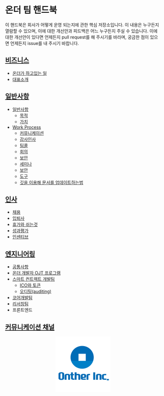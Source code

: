 # 온더 팀 핸드북
이 핸드북은 회사가 어떻게 운영 되는지에 관한 핵심 저장소입니다. 이 내용은 누구든지 열람할 수 있으며, 이에 대한 개선안과 피드백은 어느 누구든지 주실 수 있습니다. 이에 대한 개선안이 있다면 언제든지 pull request를 해 주시기를 바라며, 궁금한 점이 있으면 언제든지 issue를 내 주시기 바랍니다.

## [비즈니스](https://github.com/Onther-Tech/handbook/blob/master/Business/BUSINESS.md)
* [온더가 하고있는 일](https://github.com/Onther-Tech/handbook/blob/master/Business/BUSINESS.md#%EC%98%A8%EB%8D%94%EA%B0%80-%ED%95%98%EA%B3%A0%EC%9E%88%EB%8A%94-%EC%9D%BC)
* [대표소개](https://github.com/Onther-Tech/handbook/blob/master/Business/BUSINESS.md#%EB%8C%80%ED%91%9C%EC%86%8C%EA%B0%9C)

## [일반사항](https://github.com/Onther-Tech/handbook/blob/master/general/GENERAL.md#%EC%9D%BC%EB%B0%98%EC%82%AC%ED%95%AD)
  * [일반사항](./general/GENERAL.md#일반사항)
    * [목적](https://github.com/Onther-Tech/handbook/blob/master/general/GENERAL.md#%EB%AA%A9%EC%A0%81)
    * [가치](https://github.com/Onther-Tech/handbook/blob/master/general/GENERAL.md#%EA%B0%80%EC%B9%98)
  * [Work Process](https://github.com/Onther-Tech/handbook/blob/master/general/WorkProcess.md#work-process)
    * [커뮤니케이션](https://github.com/Onther-Tech/handbook/blob/master/general/WorkProcess.md#%EC%BB%A4%EB%AE%A4%EB%8B%88%EC%BC%80%EC%9D%B4%EC%85%98)
    * [감사인사](https://github.com/Onther-Tech/handbook/blob/master/general/WorkProcess.md#%EA%B0%90%EC%82%AC%EC%9D%B8%EC%82%AC)
    * [팀콜](https://github.com/Onther-Tech/handbook/blob/master/general/WorkProcess.md#%ED%8C%80%EC%BD%9C)
    * [회의](https://github.com/Onther-Tech/handbook/blob/master/general/WorkProcess.md#%ED%9A%8C%EC%9D%98)
    * [보안](https://github.com/Onther-Tech/handbook/blob/master/general/WorkProcess.md#%EB%B3%B4%EC%95%88)
    * [세미나](https://github.com/Onther-Tech/handbook/blob/master/general/WorkProcess.md#%EC%84%B8%EB%AF%B8%EB%82%98)
    * [보안](https://github.com/Onther-Tech/handbook/blob/master/general/WorkProcess.md#%EB%B3%B4%EC%95%88)
    * [도구](https://github.com/Onther-Tech/handbook/blob/master/general/WorkProcess.md#%EB%8F%84%EA%B5%AC)
    * [깃을 이용해 문서를 업데이트하는법](https://github.com/Onther-Tech/handbook/blob/master/general/GENERAL.md#%EA%B9%83%EC%9D%84-%EC%9D%B4%EC%9A%A9%ED%95%B4-%EB%AC%B8%EC%84%9C%EB%A5%BC-%EC%97%85%EB%8D%B0%EC%9D%B4%ED%8A%B8%ED%95%98%EB%8A%94%EB%B2%95)

## [인사](https://github.com/Onther-Tech/handbook/blob/master/HR/HUMAN.md#%EC%9D%B8%EC%82%AC)
  * [채용](https://github.com/Onther-Tech/handbook/blob/master/human/HUMAN.md#%EC%B1%84%EC%9A%A9)
  * [입퇴사](https://github.com/Onther-Tech/handbook/blob/master/human/HUMAN.md#%EC%9E%85%ED%87%B4%EC%82%AC)
  * [휴가와 쉬는것](https://github.com/Onther-Tech/handbook/blob/master/human/HUMAN.md#%ED%9C%B4%EA%B0%80%EC%99%80-%EC%89%AC%EB%8A%94%EA%B2%83)
  * [성과평가](https://github.com/Onther-Tech/handbook/blob/master/HR/HUMAN.md#%EC%84%B1%EA%B3%BC%ED%8F%89%EA%B0%80)
  * [인센티브](https://github.com/Onther-Tech/handbook/blob/master/human/HUMAN.md#%EC%9D%B8%EC%84%BC%ED%8B%B0%EB%B8%8C)
  <!-- * [공금사용](https://github.com/Onther-Tech/handbook/blob/master/human/HUMAN.md#%EA%B3%B5%EA%B8%88%EC%82%AC%EC%9A%A9) -->

## [엔지니어링](./engineering/ENGINEERING.md)
  * [공통사항](https://github.com/Onther-Tech/handbook/blob/master/engineering/ENGINEERING.md#%EA%B3%B5%ED%86%B5%EC%82%AC%ED%95%AD)
  * [온더 개발자 OJT 프로그램](https://github.com/Onther-Tech/handbook/blob/master/engineering/ENGINEERING.md#%EA%B0%9C%EB%B0%9C%EC%9E%90-ojt-%ED%94%84%EB%A1%9C%EA%B7%B8%EB%9E%A8)
  * [스마트 컨트렉트 개발팀](https://github.com/Onther-Tech/handbook/blob/master/engineering/ENGINEERING.md#%EC%8A%A4%EB%A7%88%ED%8A%B8-%EC%BB%A8%ED%8A%B8%EB%A0%89%ED%8A%B8-%EA%B0%9C%EB%B0%9C%ED%8C%80)
    * [ICO와 토큰](https://github.com/Onther-Tech/handbook/blob/master/engineering/ENGINEERING.md#ico%EC%99%80-%ED%86%A0%ED%81%B0)
    * [오디팅(auditing)](https://github.com/Onther-Tech/handbook/blob/master/engineering/ENGINEERING.md#%EC%98%A4%EB%94%94%ED%8C%85)
  * [코어개발팀](https://github.com/Onther-Tech/handbook/blob/master/engineering/ENGINEERING.md#%EC%BD%94%EC%96%B4-%EA%B0%9C%EB%B0%9C)
  * [리서칭팀](https://github.com/Onther-Tech/handbook/blob/master/engineering/ENGINEERING.md#%EB%A6%AC%EC%84%9C%EC%B2%98)
  * 프론트엔드


## [커뮤니케이션 채널](https://github.com/Onther-Tech/handbook/blob/master/Communication%20Channel/CommunicationChannel.md#%EC%BB%A4%EB%AE%A4%EB%8B%88%EC%BC%80%EC%9D%B4%EC%85%98-%EC%B1%84%EB%84%90)

  <!-- * 웹사이트
  * 블로그
  * SNS 가이드라인
  * 제품 -->

<!-- ## [재무회계]() -->

<!-- ## [법무]() -->

<p align="center">
  <img src="https://github.com/Onther-Tech/handbook/blob/master/Business/onther_logo%20.png"/>
</p>
